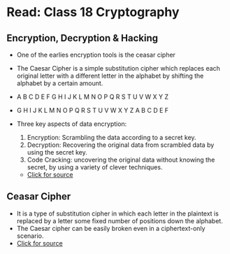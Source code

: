 # Read: Class 18 Cryptography
## Encryption, Decryption & Hacking
- One of the earlies encryption tools is the ceasar cipher
- The Caesar Cipher is a simple substitution cipher which replaces each original letter with a different letter in the alphabet by shifting the alphabet by a certain amount.
- A	B	C	D	E	F	G	H	I	J	K	L	M	N	O	P	Q	R	S	T	U	V	W	X	Y	Z
- G	H	I	J	K	L	M	N	O	P	Q	R	S	T	U	V	W	X	Y	Z	A	B	C	D	E	F


- Three key aspects of data encryption:
	1. Encryption: Scrambling the data according to a secret key.
	2. Decryption: Recovering the original data from scrambled data by using the secret key.
	3. Code Cracking: uncovering the original data without knowing the secret, by using a variety of clever techniques.
	- [Click for source](https://www.khanacademy.org/computing/computers-and-internet/xcae6f4a7ff015e7d:online-data-security/xcae6f4a7ff015e7d:data-encryption-techniques/a/encryption-decryption-and-code-cracking)

    
## Ceasar Cipher
- It is a type of substitution cipher in which each letter in the plaintext is replaced by a letter some fixed number of positions down the alphabet.
- The Caesar cipher can be easily broken even in a ciphertext-only scenario.
- [Click for source](https://en.wikipedia.org/wiki/Caesar_cipher)